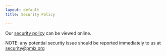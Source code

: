 ```yaml
---
layout: default
title: Security Policy

---
```


Our [security policy](https://docs.openpmix.org/en/latest/security.html) can be viewed online.

NOTE: any potential security issue should be reported immediately to us at security@pmix.org
